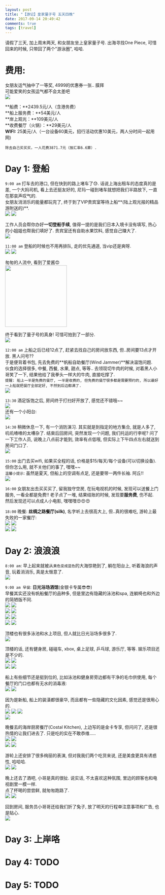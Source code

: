 ```yaml
---
layout: post
title: "【游记】皇家量子号 五天四晚"
date: 2017-09-14 20:49:42
comments: true
tags: [travel]
---
```


请假了三天, 加上周末两天, 和女朋友坐上皇家量子号. 出海寻找One Piece, 可惜回来的时候, 只带回了两个"游泳圈", 哈哈.    
<!--more-->
 
  



# 费用: 
女朋友运气抽中了一等奖, 4999的优惠券一张.. 膜拜   
可能爱笑的女孩运气都不会太差吧   
<img style="max-height:200px" src="/images/blog/170914_quantans_of_the_seas/fee.jpg">   

**船费：**2439.5元/人（含港务费）  
**船上服务费：**54美元/人   
**岸上观光：**109美元/人   
**收费餐厅（火锅）：**29美元/人   
**WIFI:** 25美元/人（一台设备60美元，招行活动优惠10美元，两人分时间一起用网)

`除去自己买买买，一人花费3871.7元（按汇率6.6算）.  `



# Day 1: 登船
`9:00 am` 打车去的港口, 但在快到的路上堵车了😓. 话说上海出租车的态度真的是差, 一个大妈司机, 看上去还挺友好的, 尼玛一碰到堵车就想把我们半路放下, 一直在那哀声叹气的.   
女朋友消消乐的能量都玩完了, 终于到了VIP贵宾室等待上船**(陆上观光报的精品游附送的)**.   
<img style="max-height:300px" src="/images/blog/170914_quantans_of_the_seas/day1/day1_IMG_4168.PNG">
<img style="max-height:300px" src="/images/blog/170914_quantans_of_the_seas/day1/day1_vip_restroom.jpg">   

工作人员会帮你办好**一切登船手续**, 值得一提的是我们日本入境卡没有填写, 热心的小姐姐也帮我们填好了. 贵宾室还有自助水果饮料, 感觉自己赚大了.   
<img style="max-height:300px" src="/images/blog/170914_quantans_of_the_seas/day1/day1_vip_food.jpg">

`11:00 am` 登船的时候也不用再排队, 走的优先通道, 当vip还是爽呀.     
<img style="max-height:300px" src="/images/blog/170914_quantans_of_the_seas/day1/day1_vip_quickpass.jpg">
<img style="max-height:300px" src="/images/blog/170914_quantans_of_the_seas/day1/day1_vip_ad.jpg">   

匆匆的人流中, 看到了爱酱😍   
<img style="max-height:200px; height: 200px" src="/images/blog/170914_quantans_of_the_seas/day1/day1_aijiang.gif">
 
终于看到了量子号的真身! 可惜可拍到了一部分.    
<img style="max-height:350px" src="/images/blog/170914_quantans_of_the_seas/day1/day1_liangzi.jpg">   

`12:00 am` 上船之后已经12点了, 赶紧去找自己的房间放东西, 但..房间要13点才开放. 黑人问号??    
于是便背着书包, 先去免费的**帆船自助餐厅(Wind Jammer)**解决温饱问题.   
伙食的选择很多, 中餐, 西餐, 水果, 甜点, 等等.. 去领现切牛肉的时候, 对着黑人小哥笑了一下, 结果他给了我拳头一样大的牛肉, 直接吃撑了.   
`提醒: 船上一半是免费的餐厅, 一半是收费的, 但免费的餐厅很多都是需要预约的, 所以最好一上船就把餐厅全部定好, 不然到后边都满了. `    
<img style="max-height:300px" src="/images/blog/170914_quantans_of_the_seas/day1/day1_windjammer.jpg">   

`13:30` 酒足饭饱之后, 房间终于打扫好开放了, 感觉还不错哦~~    
<img style="max-height:300px" src="/images/blog/170914_quantans_of_the_seas/day1/day1_room.jpg">   
还有一个小阳台:   
<img style="max-height:300px" src="/images/blog/170914_quantans_of_the_seas/day1/day1_balcony.jpg">   

`14:30` 稍微休息一下, 有一个消防演习. 其实就是到指定的地方集合, 就是人多了, 叽叽喳喳的太嘈杂了. 结束后回房间, 突然发现一个问题, 我们托运的行李呢? 问了一下工作人员, 说晚上八点前才能到, 效率有点低哦, 但实际上下午四点左右就送到房间门口了.    
<img style="max-height:200px" src="/images/blog/170914_quantans_of_the_seas/day1/day1_baggage.jpg">   

`15:00` 出门去买wifi, 如果买全程的话, 价格是$15/每天/每个设备(可以切换设备).     
但你怎么用, 就不关他们的事了, 嘿嘿~~   
`温馨小提示`: 虽然是夏天, 但船上的空调有点足, 还是要带一两件长袖. 阿丘!!   
<img style="max-height:300px" src="/images/blog/170914_quantans_of_the_seas/day1/day1_wifi.jpg">   

`16:00` 女朋友出去买买买了, 留我独守空房, 在玩电视机的时候, 发现可以送餐上门服务, 一看全都是免费!! 老子点了一堆, 结果结账的时候, 发现要**服务费**, 伤不起.     
然后发现还可以点成人小电影, 嘿嘿嘿😍😍😍   

`18:00` 晚餐: **丝绸之路餐厅(silk)**, 名字听上去很高大上, 但..真的很难吃, 游轮上最失败的一家餐厅:    
<img style="max-height:200px" src="/images/blog/170914_quantans_of_the_seas/day1/day1_silk.jpg">
<img style="max-height:200px" src="/images/blog/170914_quantans_of_the_seas/day1/day1_silk1.jpg">   
<img style="max-height:200px" src="/images/blog/170914_quantans_of_the_seas/day1/day1_silk2.jpg">
<img style="max-height:200px" src="/images/blog/170914_quantans_of_the_seas/day1/day1_silk3.jpg">


# Day 2: 浪浪浪
`8:00 am`: 早上起来就被从`黄色变成蓝色`的大海惊艳到了, 躺在阳台上, 听着海浪的声音, 玩着消消乐, 真是太惬意了.       
<img style="max-height:300px" src="/images/blog/170914_quantans_of_the_seas/day2/day2_ocean.jpg">   

`9:00 am 早餐`: **日光浴场酒馆**(金银卡专属😎😎)       
早餐其实还没有帆船餐厅的品种多, 但是里边有隐藏的泳池和spa, 连躺椅也和外边的简陋版不同.   
<img style="max-height:250px" src="/images/blog/170914_quantans_of_the_seas/day2/day2_breakfast2.jpg">
<img style="max-height:250px" src="/images/blog/170914_quantans_of_the_seas/day2/day2_breakfast6.jpg">   
<img style="max-height:250px" src="/images/blog/170914_quantans_of_the_seas/day2/day2_breakfast3.jpg">
<img style="max-height:250px" src="/images/blog/170914_quantans_of_the_seas/day2/day2_breakfast7.jpg">   
<img style="max-height:250px" src="/images/blog/170914_quantans_of_the_seas/day2/day2_breakfast1.jpg">
<img style="max-height:250px" src="/images/blog/170914_quantans_of_the_seas/day2/day2_breakfast4.jpg">   
<img style="max-height:250px" src="/images/blog/170914_quantans_of_the_seas/day2/day2_breakfast.jpg">
<img style="max-height:250px" src="/images/blog/170914_quantans_of_the_seas/day2/day2_breakfast5.jpg">   

顶楼也有很多泳池和水上项目, 但人就比日光浴场多很多了.    
<img style="max-height:250px" src="/images/blog/170914_quantans_of_the_seas/day2/UNADJUSTEDNONRAW_thumb_3a49.jpg">      

顶楼的话, 还有健身房, 碰碰车, xbox, 桌上足球, 乒乓球, 游乐厅, 等等. 娱乐项目还是不少的.    
<img style="max-height:250px" src="/images/blog/170914_quantans_of_the_seas/day2/UNADJUSTEDNONRAW_thumb_3a54.jpg">
<img style="max-height:250px" src="/images/blog/170914_quantans_of_the_seas/day2/UNADJUSTEDNONRAW_thumb_3a59.jpg">   
<img style="max-height:250px" src="/images/blog/170914_quantans_of_the_seas/day2/UNADJUSTEDNONRAW_thumb_3ad8.jpg">
<img style="max-height:250px" src="/images/blog/170914_quantans_of_the_seas/day2/UNADJUSTEDNONRAW_thumb_3a55.jpg">   

船上有些细节还是挺到位的, 比如泳池和健身房旁边都有干净的毛巾供使用, 每个餐厅的门口也都有无水的消毒液:   
<img style="max-height:250px" src="/images/blog/170914_quantans_of_the_seas/day2/UNADJUSTEDNONRAW_thumb_3a54.jpg">
<img style="max-height:250px" src="/images/blog/170914_quantans_of_the_seas/day2/UNADJUSTEDNONRAW_thumb_3a59.jpg">   

因为是新船, 船上的装潢都很豪华, 而且都有一些隐藏的文化因素, 感觉还是很用心的.  
<img style="max-height:300px" src="/images/blog/170914_quantans_of_the_seas/day2/UNADJUSTEDNONRAW_thumb_3a6a.jpg">
<img style="max-height:300px" src="/images/blog/170914_quantans_of_the_seas/day2/UNADJUSTEDNONRAW_thumb_3a73.jpg">
<img style="max-height:300px" src="/images/blog/170914_quantans_of_the_seas/day2/UNADJUSTEDNONRAW_thumb_3a7e.jpg">   
<img style="max-height:250px" src="/images/blog/170914_quantans_of_the_seas/day2/UNADJUSTEDNONRAW_thumb_3a67.jpg">  

晚餐去的海岸厨房餐厅(Costal Kitchen), 上边写的是金卡专享, 但问问了, 还是很热情的让我们进去了. 只是吃的实在不敢恭维.....    
<img style="max-height:250px" src="/images/blog/170914_quantans_of_the_seas/day2/UNADJUSTEDNONRAW_thumb_3a98.jpg">
<img style="max-height:250px" src="/images/blog/170914_quantans_of_the_seas/day2/UNADJUSTEDNONRAW_thumb_3a99.jpg">  
<img style="max-height:250px" src="/images/blog/170914_quantans_of_the_seas/day2/UNADJUSTEDNONRAW_thumb_3aa1.jpg">
<img style="max-height:250px" src="/images/blog/170914_quantans_of_the_seas/day2/UNADJUSTEDNONRAW_thumb_3aa3.jpg">  

游轮上还安排了很多绚丽的表演, 但对我我们两个吃货来说, 还是美食更具有诱惑性, 哈哈哈.   
<img style="max-height:250px" src="/images/blog/170914_quantans_of_the_seas/day2/UNADJUSTEDNONRAW_thumb_3aa7.jpg">
<img style="max-height:250px" src="/images/blog/170914_quantans_of_the_seas/day2/UNADJUSTEDNONRAW_thumb_3aa8.jpg">  

晚上还去了酒吧, 小哥是真的很扯. 说实话, 不太喜欢这种氛围, 里边的顾客也和电视剧里一模一样.   
点了杯喝的尝尝鲜, 就匆匆跑路了.   
<img style="max-height:250px" src="/images/blog/170914_quantans_of_the_seas/day2/UNADJUSTEDNONRAW_thumb_3aab.jpg">
<img style="max-height:250px" src="/images/blog/170914_quantans_of_the_seas/day2/UNADJUSTEDNONRAW_thumb_3aad.jpg">  

回到房间, 服务员小哥哥还给我们折了兔子, 放了明天的行程单注意事项和广告, 也是贴心.    
<img style="max-height:250px" src="/images/blog/170914_quantans_of_the_seas/day2/UNADJUSTEDNONRAW_thumb_3aae.jpg">  


# Day 3: 上岸咯




# Day 4: TODO



# Day 5: TODO



<!--# 最后:
想看详情的话: 从女朋友角度的游记!!!!(1K+的收藏, 膜拜..)    
[https://post.smzdm.com/p/599575/](https://post.smzdm.com/p/599575/)  -->  






